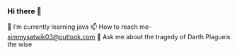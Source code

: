 ### Hi there 👋
🌱 I’m currently learning java
📫 How to reach me- simmysatwik03@outlook.com
💬 Ask me about the tragedy of Darth Plagueis the wise

<!--
**satwikambashta/satwikambashta** is a ✨ _special_ ✨ repository because its `README.md` (this file) appears on your GitHub profile.

Here are some ideas to get you started:

- 🔭 I’m currently working on ...
- 🌱 I’m currently learning ...
- 👯 I’m looking to collaborate on ...
- 🤔 I’m looking for help with ...
- 💬 Ask me about ...
- 📫 How to reach me: ...
- 😄 Pronouns: ...
- ⚡ Fun fact: ...
-->
